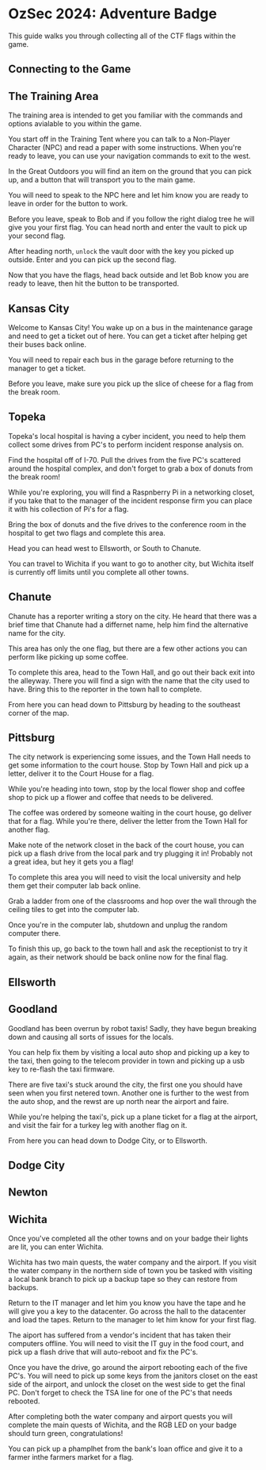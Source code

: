 # OzSec 2024: Adventure Badge

This guide walks you through collecting all of the CTF flags within the game.

## Connecting to the Game

## The Training Area

The training area is intended to get you familiar with the commands and options avialable to you within the game. 

You start off in the Training Tent where you can talk to a Non-Player Character (NPC) and read a paper with some instructions. When you're ready to leave, you can use your navigation commands to exit to the west.

In the Great Outdoors you will find an item on the ground that you can pick up, and a button that will transport you to the main game. 

You will need to speak to the NPC here and let him know you are ready to leave in order for the button to work. 

Before you leave, speak to Bob and if you follow the right dialog tree he will give you your first flag. You can head north and enter the vault to pick up your second flag. 

After heading north, `unlock` the vault door with the key you picked up outside. Enter and you can pick up the second flag. 

Now that you have the flags, head back outside and let Bob know you are ready to leave, then hit the button to be transported.

## Kansas City

Welcome to Kansas City! You wake up on a bus in the maintenance garage and need to get a ticket out of here. You can get a ticket after helping get their buses back online. 

You will need to repair each bus in the garage before returning to the manager to get a ticket. 

Before you leave, make sure you pick up the slice of cheese for a flag from the break room. 

## Topeka

Topeka's local hospital is having a cyber incident, you need to help them collect some drives from PC's to perform incident response analysis on. 

Find the hospital off of I-70. Pull the drives from the five PC's scattered around the hospital complex, and don't forget to grab a box of donuts from the break room!

While you're exploring, you will find a Raspnberry Pi in a networking closet, if you take that to the manager of the incident response firm you can place it with his collection of Pi's for a flag. 

Bring the box of donuts and the five drives to the conference room in the hospital to get two flags and complete this area.

Head you can head west to Ellsworth, or South to Chanute. 

You can travel to Wichita if you want to go to another city, but Wichita itself is currently off limits until you complete all other towns. 

## Chanute

Chanute has a reporter writing a story on the city. He heard that there was a brief time that Chanute had a differnet name, help him find the alternative name for the city. 

This area has only the one flag, but there are a few other actions you can perform like picking up some coffee. 

To complete this area, head to the Town Hall, and go out their back exit into the alleyway. There you will find a sign with the name that the city used to have. Bring this to the reporter in the town hall to complete.

From here you can head down to Pittsburg by heading to the southeast corner of the map.

## Pittsburg

The city network is experiencing some issues, and the Town Hall needs to get some information to the court house. Stop by Town Hall and pick up a letter, deliver it to the Court House for a flag. 

While you're heading into town, stop by the local flower shop and coffee shop to pick up a flower and coffee that needs to be delivered. 

The coffee was ordered by someone waiting in the court house, go deliver that for a flag. While you're there, deliver the letter from the Town Hall for another flag. 

Make note of the network closet in the back of the court house, you can pick up a flash drive from the local park and try plugging it in! Probably not a great idea, but hey it gets you a flag!

To complete this area you will need to visit the local university and help them get their computer lab back online. 

Grab a ladder from one of the classrooms and hop over the wall through the ceiling tiles to get into the computer lab.

Once you're in the computer lab, shutdown and unplug the random computer there. 

To finish this up, go back to the town hall and ask the receptionist to try it again, as their network should be back online now for the final flag. 

## Ellsworth



## Goodland

Goodland has been overrun by robot taxis! Sadly, they have begun breaking down and causing all sorts of issues for the locals. 

You can help fix them by visiting a local auto shop and picking up a key to the taxi, then going to the telecom provider in town and picking up a usb key to re-flash the taxi firmware. 

There are five taxi's stuck around the city, the first one you should have seen when you first netered town. Another one is further to the west from the auto shop, and the rewst are up north near the airport and faire. 

While you're helping the taxi's, pick up a plane ticket for a flag at the airport, and visit the fair for a turkey leg with another flag on it. 

From here you can head down to Dodge City, or to Ellsworth. 

## Dodge City

## Newton



## Wichita

Once you've completed all the other towns and on your badge their lights are lit, you can enter Wichita. 

Wichita has two main quests, the water company and the airport. If you visit the water company in the northern side of town you be tasked with visiting a local bank branch to pick up a backup tape so they can restore from backups.

Return to the IT manager and let him you know you have the tape and he will give you a key to the datacenter. Go across the hall to the datacenter and load the tapes. Return to the manager to let him know for your first flag. 

The aiport has suffered from a vendor's incident that has taken their computers offline. You will need to visit the IT guy in the food court, and pick up a flash drive that will auto-reboot and fix the PC's. 

Once you have the drive, go around the airport rebooting each of the five PC's. You will need to pick up some keys from the janitors closet on the east side of the airport, and unlock the closet on the west side to get the final PC. Don't forget to check the TSA line for one of the PC's that needs rebooted. 

After completing both the water company and airport quests you will complete the main quests of Wichita, and the RGB LED on your badge should turn green, congratulations!

You can pick up a phamplhet from the bank's loan office and give it to a farmer inthe farmers market for a flag. 